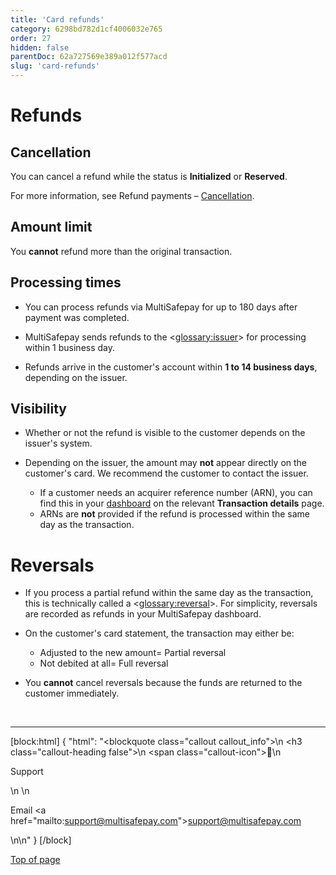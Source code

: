 ```yaml
---
title: 'Card refunds'
category: 6298bd782d1cf4006032e765
order: 27
hidden: false
parentDoc: 62a727569e389a012f577acd
slug: 'card-refunds'
---
```

# Refunds

## Cancellation

You can cancel a refund while the status is **Initialized** or **Reserved**. 

For more information, see Refund payments – [Cancellation](/docs/refund-payments#cancellation).

## Amount limit

You **cannot** refund more than the original transaction.

## Processing times

- You can process refunds via MultiSafepay for up to 180 days after payment was completed. 

- MultiSafepay sends refunds to the <<glossary:issuer>> for processing within 1 business day.

- Refunds arrive in the customer's account within **1 to 14 business days**, depending on the issuer. 
  
## Visibility
  
- Whether or not the refund is visible to the customer depends on the issuer's system.
  
- Depending on the issuer, the amount may **not** appear directly on the customer's card. We recommend the customer to contact the issuer. 
    - If a customer needs an acquirer reference number (ARN), you can find this in your <a href="https://merchant.multisafepay.com/" target="_blank">dashboard</a> <i class="fa fa-external-link" style="font-size:12px;color:#8b929e"></i> on the relevant **Transaction details** page. 
    - ARNs are **not** provided if the refund is processed within the same day as the transaction.

# Reversals

- If you process a partial refund within the same day as the transaction, this is technically called a <<glossary:reversal>>. For simplicity, reversals are recorded as refunds in your MultiSafepay dashboard. 

- On the customer's card statement, the transaction may either be:
  - Adjusted to the new amount= Partial reversal
  - Not debited at all= Full reversal

- You **cannot** cancel reversals because the funds are returned to the customer immediately.

<br>

---

[block:html]
{
  "html": "<blockquote class=\"callout callout_info\">\n    <h3 class=\"callout-heading false\">\n        <span class=\"callout-icon\">💬</span>\n        <p>Support</p>\n    </h3>\n    <p>Email <a href=\"mailto:support@multisafepay.com\">support@multisafepay.com</a></p>\n</blockquote>\n"
}
[/block]

[Top of page](#)